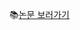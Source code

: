 📚[논문 보러가기](https://papers.nips.cc/paper_files/paper/2012/hash/c399862d3b9d6b76c8436e924a68c45b-Abstract.html)

